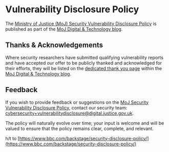 # Vulnerability Disclosure Policy

The [Ministry of Justice \(MoJ\) Security Vulnerability Disclosure Policy](https://mojdigital.blog.gov.uk/vulnerability-disclosure-policy/) is published as part of the [MoJ Digital & Technology blog](https://mojdigital.blog.gov.uk/).

## Thanks & Acknowledgements

Where security researchers have submitted qualifying vulnerability reports and have accepted our offer to be publicly thanked and acknowledged for their efforts, they will be listed on the [dedicated thank you page](https://mojdigital.blog.gov.uk/vulnerability-disclosure-policy/thank-you-to-the-security-research-community/) within the [MoJ Digital & Technology blog](https://mojdigital.blog.gov.uk/).

## Feedback

If you wish to provide feedback or suggestions on the [MoJ Security Vulnerability Disclosure Policy](https://mojdigital.blog.gov.uk/vulnerability-disclosure-policy/), contact our security team: [cybersecurity+vulnerabilitydisclosure@digital.justice.gov.uk](mailto:cybersecurity+vulnerabilitydisclosure@digital.justice.gov.uk).

The policy will naturally evolve over time; your input is welcome and will be valued to ensure that the policy remains clear, complete, and relevant.

h/t to [https://www.bbc.com/backstage/security-disclosure-policy/](https://www.bbc.com/backstage/security-disclosure-policy/)

